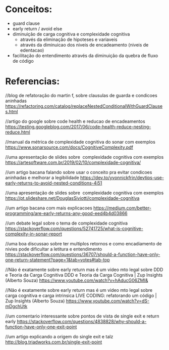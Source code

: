 # Conceitos:
* guard clause
* early return / avoid else
* diminuição de carga cognitiva e complexidade cognitiva
	* através da eliminação de hipoteses e variaveis
	* através da diminuicao dos niveis de encadeamento (niveis de edentacao)
* facilitação do entendimento através da diminuição da quebra de fluxo de código

# Referencias:

//blog de refatoração do martin f, sobre clausulas de guarda e condicoes aninhadas
https://refactoring.com/catalog/replaceNestedConditionalWithGuardClauses.html

//artigo do google sobre code health e reducao de encadeamentos
https://testing.googleblog.com/2017/06/code-health-reduce-nesting-reduce.html

//manual da métrica de complexidade cognitiva do sonar com exemplos
https://www.sonarsource.com/docs/CognitiveComplexity.pdf

//uma apresentação de slides sobre  complexidade cognitiva com exemplos
https://artesoftware.com.br/2019/02/10/complexidade-cognitiva/

//um artigo bacana falando sobre usar o conceito pra evitar condicoes aninhadas e melhorar a legibilidade
https://dev.to/yvonnickfrin/devtips-use-early-returns-to-avoid-nested-conditions-4i51

//uma apresentação de slides sobre  complexidade cognitiva com exemplos
https://pt.slideshare.net/DouglasSiviotti/complexidade-cognitiva

//um artigo bacana com mais explicacoes
https://medium.com/better-programming/are-early-returns-any-good-eed4b4d03866

//um debate legal sobre o tema de complexidade cognitiva
https://stackoverflow.com/questions/52741725/what-is-cognitive-complexity-in-sonar-report

//uma boa discussao sobre ter multiplos retornos e como encadiamento de nivies pode dificultar a letitura e entendimento
https://stackoverflow.com/questions/36707/should-a-function-have-only-one-return-statement?page=1&tab=votes#tab-top

//Não é exatamente sobre early return mas é um video mto legal sobre DDD e Teoria da Carga Cognitiva
DDD e Teoria da Carga Cognitiva | Zup Insights (Alberto Souza)
https://www.youtube.com/watch?v=hAducG06ZMI&

//Não é exatamente sobre early return mas é um video mto legal sobre carga cognitiva e carga intrinsica
LIVE CODING: refatorando um código | Zup Insights (Alberto Souza)
https://www.youtube.com/watch?v=dS-mDgchUtk

//um comentario interessante sobre pontos de vista de single exit e return early
https://stackoverflow.com/questions/4838828/why-should-a-function-have-only-one-exit-point

//um artigo explicando a origem do single exit e talz
http://blog.triadworks.com.br/single-exit-point
